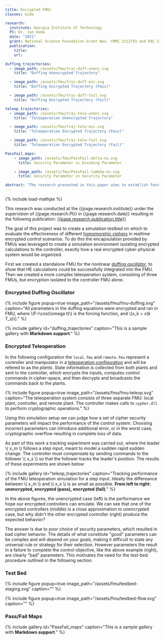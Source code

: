 ```yaml
---
title: Encrypted FMUs
classes: wide

research:
  institute: Georgia Institute of Technology
  PI: Dr. Jun Ueda
  date: "2021"
  grant: National Science Foundation Grant Nos. CMMI 2112793 and ERC 2124319
  publication:
    title:
    url:

duffing_trajectories:
  - image_path: /assets/fmu/traj-duff-unenc.svg
    title: "Duffing Unencrypted Trajectory"

  - image_path: /assets/fmu/traj-duff-enc.svg
    title: "Duffing Encrypted Trajectory (Pass)"

  - image_path: /assets/fmu/traj-duff-fail.svg
    title: "Duffing Encrypted Trajectory (Fail)"

teleop_trajectories:
  - image_path: /assets/fmu/traj-tele-unenc.svg
    title: "Teleoperation Unencrypted Trajectory"

  - image_path: /assets/fmu/traj-tele-enc.svg
    title: "Teleoperation Encrypted Trajectory (Pass)"

  - image_path: /assets/fmu/traj-tele-fail.svg
    title: "Teleoperation Encrypted Trajectory (Fail)"

PassFail_maps:
    - image_path: /assets/fmu/PassFail-delta-nu.svg
      title: Security Parameter vs Encoding Parameter

    - image_path: /assets/fmu/PassFail-lambda-nu.svg
      title: Security Parameter vs Security Parameter

abstract: "The research presented in this paper aims to establish functional mockup units (FMU) co-simulation methods to simulate and evaluate encrypted dynamic systems using somewhat homomorphic encryption (SHE). The proposed approach encrypts the entire dynamic system expressions, including: model parameters, state variables, feedback gains, and sensor signals, and perform computation in the ciphertext space to simulate dynamic behaviors or generate motion commands to servo systems. The developed FMU co-simulation helps analyze the relationship between security parameters and performance. Two illustrative examples are presented and analyzed: 1) encrypted Duffing oscillator and 2) encrypted teleoperation. How the time delay due to FMU co-simulation affects the refresh rate is also reported."
---
```


{% include load-mathjax %}

This research was conducted at the {{page.research.institute}} under the supervision of {{page.research.PI}} in {{page.research.date}} resulting in the following publication: [{{page.research.publication.title}}]({{page.research.publication.url}})

The goal of this project was to create a simulation testbed on which to evaluate the effectiveness of different [homomorphic ciphers](/learning/what-is-a-homomorphic-cipher.md) in realtime encrypted control scenarios.
To do this the encapsulation provided by FMUs was leveraged to create a simulation environment isolating encrypted calculations to the controller, exactly how a real encrypted cyber-physical system would be organized.

First we created a standalone FMU for the nonlinear [*duffing oscillator*](), to show that HE calculations could be successfully integrated into the FMU.
Then we created a more complex teleoperation system, consisting of three FMUs, but encryption isolated to the controller FMU alone.


### Encrypted Duffing Oscillator
{% include figure 
    popup=true 
    image_path="/assets/fmu/fmu-duffing.svg"
    caption="All parameters in the duffing equations were encrypted and ran in FMU, where \\(F=\cos(\omega t)\\) is the forcing function, and \\(x_k = x(k T_s)\\)." %}

{% include gallery 
    id="duffing_trajectories"
    caption="This is a sample gallery with **Markdown support**." %}

### Encrypted Teleoperation
In the following configuration the `local.fmu` and `remote.fmu` represent a controller and manipulator in a [teleoperation configuration](/learning/teleoperation.md) and will be refered to as the *plants*.
State information is collected from both plants and sent to the controller, which encrypts the inputs, computes control commands in cipher-space, and then decrypts and broadcasts the commands back to the plants.

{% include figure 
    popup=true 
    image_path="/assets/fmu/fmu-teleop.svg"
    caption="The teleoperation system consists of three separate FMU: local plant, controller, and remote plant. The controller makes calls to `cypher.dll` to perform cryptographic operations." %}

Using this simulation setup we can judge how a set of cipher security parameters will impact the performance of the control system.
Choosing incorrect parameters can introduce additional error, or in the worst case, cryptographic overflow resulting in complete loss of data.

As part of this work a tracking experiment was carried out, where the leader \\( x_m \\) follows a *step input*, meant to model a sudden rapid sudden change.
The controller must compensate by sending commands to the follower \\( x_s \\) so that the follower tracks the leader's position.
The results of these experiments are shown below:


{% include gallery 
    id="teleop_trajectories"
    caption="Tracking performance of the FMU teleoperation simulation for a step input. Ideally the differeance between \\( x_m \\) and \\( x_s \\) is as small as possible. **From left to right: unencrypted, encrypted (pass), encrypted (fail)**." %}

In the above figures, the unencrypted case (left) is the performance we hope our encrypted controllers can emulate.
We can see that one of the encrypted controllers (middle) is a close approximation to unencrypted case, but why didn't the other encrypted controller (right) produce the expected behavior?

The answer is due to poor choice of security parameters, which resulted in bad cipher behavior. 
The details of what constitute "good" parameters can be complex and will depend on your goals,
 making it difficult to state any universal rule or strategy for their selection.
However parameters the result in a failure to complete the control objective, like the above example (right), are clearly "bad" parameters.
This motivates the need for the test-bed procedure outlined in the following section.

### Test Bed
{% include figure 
    popup=true 
        image_path="/assets/fmu/testbed-staging.svg"
caption="" %}

{% include figure 
    popup=true 
    image_path="/assets/fmu/testbed-flow.svg"
    caption="" %}

### Pass/Fail Maps
{% include gallery 
    id="PassFail_maps"
    caption="This is a sample gallery with **Markdown support**." %}


